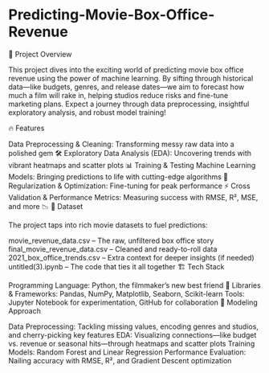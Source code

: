 # Predicting-Movie-Box-Office-Revenue
📌 Project Overview

This project dives into the exciting world of predicting movie box office revenue using the power of machine learning. By sifting through historical data—like budgets, genres, and release dates—we aim to forecast how much a film will rake in, helping studios reduce risks and fine-tune marketing plans. Expect a journey through data preprocessing, insightful exploratory analysis, and robust model training!

🔥 Features

Data Preprocessing & Cleaning: Transforming messy raw data into a polished gem 🛠️
Exploratory Data Analysis (EDA): Uncovering trends with vibrant heatmaps and scatter plots 📊
Training & Testing Machine Learning Models: Bringing predictions to life with cutting-edge algorithms 🤖
Regularization & Optimization: Fine-tuning for peak performance ⚡
Cross Validation & Performance Metrics: Measuring success with RMSE, R², MSE, and more 📉
📂 Dataset

The project taps into rich movie datasets to fuel predictions:

movie_revenue_data.csv – The raw, unfiltered box office story
final_movie_revenue_data.csv – Cleaned and ready-to-roll data
2021_box_office_trends.csv – Extra context for deeper insights (if needed)
untitled(3).ipynb – The code that ties it all together
🏗️ Tech Stack

Programming Language: Python, the filmmaker’s new best friend 🐍
Libraries & Frameworks: Pandas, NumPy, Matplotlib, Seaborn, Scikit-learn
Tools: Jupyter Notebook for experimentation, GitHub for collaboration
🧩 Modeling Approach

Data Preprocessing: Tackling missing values, encoding genres and studios, and cherry-picking key features
EDA: Visualizing connections—like budget vs. revenue or seasonal hits—through heatmaps and scatter plots
Training Models: Random Forest and Linear Regression
Performance Evaluation: Nailing accuracy with RMSE, R², and Gradient Descent optimization
